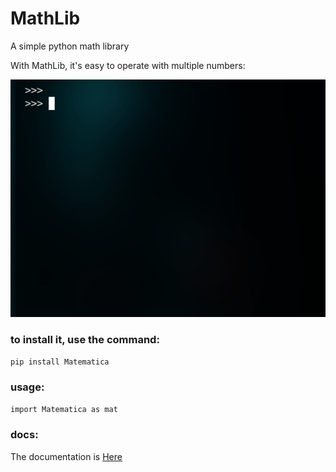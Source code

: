 # MathLib
A simple python math library

With MathLib, it's easy to operate with multiple numbers:

![example image](https://github.com/CaioVieiraF/Matematica/blob/master/media/Peek%202020-06-30%2022-16.gif)


### to install it, use the command:

`pip install Matematica`

### usage:
`import Matematica as mat`

### docs:
The documentation is [Here](https://matematica-python.readthedocs.io/en/latest/)
